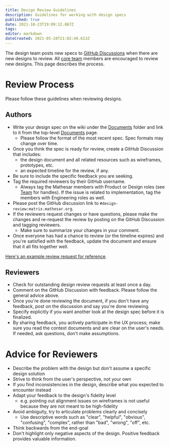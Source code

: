 ```yaml
---
title: Design Review Guidelines
description: Guidelines for working with design specs
published: true
date: 2021-10-23T19:09:12.867Z
tags: 
editor: markdown
dateCreated: 2021-05-28T21:02:49.613Z
---
```


The design team posts new specs to [GitHub Discussions](https://github.com/centerofci/mathesar/discussions/categories/review-request) when there are new designs to review. All [core team](/team) members are encouraged to review new designs. This page describes the process.

# Review Process
Please follow these guidelines when reviewing designs.

## Authors
- Write your design spec on the wiki under the [Documents](/design/specs) folder and link to it from the top-level [Documents](/design/specs) page.
  - Please follow the format of the most recent spec. Spec formats may change over time.
- Once you think the spec is ready for review, create a GitHub Discussion that includes:
  - the design document and all related resources such as wireframes, prototypes, etc. 
  - an expected timeline for the review, if any.
- Be sure to include the specific feedback you are seeking.
- Tag the required reviewers by their GitHub username.
  - Always tag the Mathesar members with Product or Design roles (see [Team](/team) for handles). If the issue is related to implementation, tag the members with Engineering roles as well.
- Please post the GitHub discussion link to `#design-review:matrix.mathesar.org`. 
- If the reviewers request changes or have questions, please make the changes and re-request the review by posting on the GitHub Discussion and tagging reviewers.
  - Make sure to summarize your changes in your comment.
- Once everyone has had a chance to review (or the timeline expires) and you're satisfied with the feedback, update the document and ensure that it all fits together well.

[Here's an example review request for reference](https://github.com/centerofci/mathesar/discussions/305).

## Reviewers
- Check for outstanding design review requests at least once a day.
- Comment on the GitHub Discussion with feedback. Please follow the general advice above.
- Once you're done reviewing the document, if you don't have any feedback, post on the discussion and say you're done reviewing.
- Specify explicitly if you want another look at the design spec before it is finalized.
- By sharing feedback, you actively participate in the UX process; make sure you read the context documents and are clear on the user's needs. If needed, ask questions, don't make assumptions.

# Advice for Reviewers
- Describe the problem with the design but don't assume a specific design solution
- Strive to think from the user's perspective, not your own
- If you find inconsistencies in the design, describe what you expected to encounter instead
- Adapt your feedback to the design's fidelity level
    - e.g. pointing out alignment issues on wireframes is not useful because they are not meant to be high-fidelity
- Avoid ambiguity, try to articulate problems clearly and concisely
    - Use descriptive words such as "clear", "helpful", "obvious", "confusing", "complex", rather than "bad", "wrong", "off", etc.
- Think backwards from the end-goal
- Don't highlight only negative aspects of the design. Positive feedback provides valuable information.